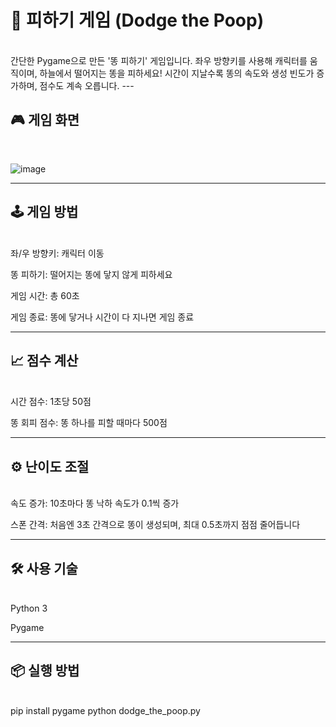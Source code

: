 # 💩 피하기 게임 (Dodge the Poop)
<br>
간단한 Pygame으로 만든 '똥 피하기' 게임입니다.
좌우 방향키를 사용해 캐릭터를 움직이며, 하늘에서 떨어지는 똥을 피하세요!
시간이 지날수록 똥의 속도와 생성 빈도가 증가하며, 점수도 계속 오릅니다.
---

## 🎮 게임 화면 
<br>

![image](https://github.com/user-attachments/assets/a1141021-8fc4-4d22-be17-08e5a9130226)

---

## 🕹️ 게임 방법
<br>
좌/우 방향키: 캐릭터 이동

똥 피하기: 떨어지는 똥에 닿지 않게 피하세요

게임 시간: 총 60초

게임 종료: 똥에 닿거나 시간이 다 지나면 게임 종료

---

## 📈 점수 계산
<br>
시간 점수: 1초당 50점

똥 회피 점수: 똥 하나를 피할 때마다 500점

---

## ⚙️ 난이도 조절
<br>
속도 증가: 10초마다 똥 낙하 속도가 0.1씩 증가

스폰 간격: 처음엔 3초 간격으로 똥이 생성되며, 최대 0.5초까지 점점 줄어듭니다

---

## 🛠️ 사용 기술
<br>
Python 3

Pygame

---

## 📦 실행 방법
<br>
pip install pygame
python dodge_the_poop.py
